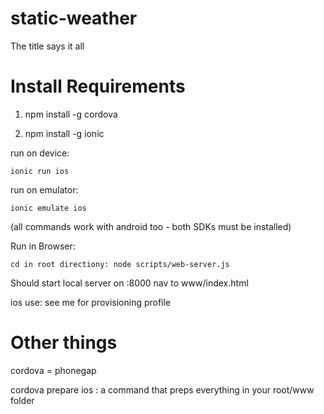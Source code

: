 static-weather
==============

The title says it all


Install Requirements
====================

1. npm install -g cordova

2. npm install -g ionic

  run on device:

    ionic run ios

  run on emulator:

    ionic emulate ios

(all commands work with android too - both SDKs must be installed)

  Run in Browser:

    cd in root directiony: node scripts/web-server.js 

Should start local server on :8000 nav to www/index.html

ios use: see me for provisioning profile

Other things
====================
cordova = phonegap

cordova prepare ios : a command that preps everything in your root/www folder 
